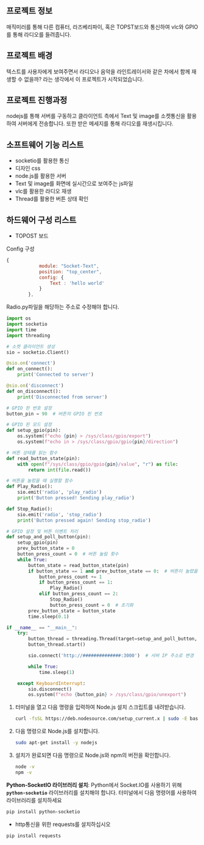 ## 프로젝트 정보

매직미러를 통해 다른 컴퓨터, 라즈베리파이, 혹은 TOPST보드와 통신하여 vlc와 GPIO를 통해 라디오를 들려줍니다.

## 프로젝트 배경

텍스트를 사용자에게 보여주면서 라디오나 음악을 라인트레이서와 같은 차에서 함께 재생할 수 없을까? 라는 생각에서 이 프로젝트가 시작되었습니다.

## 프로젝트 진행과정

nodejs를 통해 서버를 구동하고 클라이언트 측에서 Text 및 image를 소켓통신을 활용하여 서버에게 전송합니다. 또한 받은 메세지를 통해 라디오를 재생시킵니다.

## 소프트웨어 기능 리스트

- socketio를 활용한 통신
- 디자인 css
- node.js를 활용한 서버
- Text 및 image를 화면에 실시간으로 보여주는 js파일
- vlc를 활용한 라디오 재생
- Thread를 활용한 버튼 상태 확인

## 하드웨어 구성 리스트

- TOPOST 보드

Config 구성

```jsx
{
			module: "Socket-Text",
			position: "top_center",
			config: {
				Text : 'hello world'
			}
		},
```

Radio.py파일을 해당하는 주소로 수정해야 합니다.

```python
import os
import socketio
import time
import threading

# 소켓 클라이언트 생성
sio = socketio.Client()

@sio.on('connect')
def on_connect():
    print('Connected to server')

@sio.on('disconnect')
def on_disconnect():
    print('Disconnected from server')

# GPIO 핀 번호 설정
button_pin = 90  # 버튼의 GPIO 핀 번호

# GPIO 핀 모드 설정
def setup_gpio(pin):
    os.system(f"echo {pin} > /sys/class/gpio/export")
    os.system(f"echo in > /sys/class/gpio/gpio{pin}/direction")

# 버튼 상태를 읽는 함수
def read_button_state(pin):
    with open(f"/sys/class/gpio/gpio{pin}/value", "r") as file:
        return int(file.read())

# 버튼을 눌렀을 때 실행할 함수
def Play_Radio():
    sio.emit('radio', 'play_radio')
    print('Button pressed! Sending play_radio')

def Stop_Radio():
    sio.emit('radio', 'stop_radio')
    print('Button pressed again! Sending stop_radio')

# GPIO 설정 및 버튼 이벤트 처리
def setup_and_poll_button(pin):
    setup_gpio(pin)
    prev_button_state = 0
    button_press_count = 0  # 버튼 눌림 횟수
    while True:
        button_state = read_button_state(pin)
        if button_state == 1 and prev_button_state == 0:  # 버튼이 눌렸을 때
            button_press_count += 1
            if button_press_count == 1:
                Play_Radio()
            elif button_press_count == 2:
                Stop_Radio()
                button_press_count = 0  # 초기화
        prev_button_state = button_state
        time.sleep(0.1)

if __name__ == "__main__":
    try:
        button_thread = threading.Thread(target=setup_and_poll_button, args=(button_pin,))
        button_thread.start()

        sio.connect('http://##############:3000')  # 서버 IP 주소로 변경

        while True:
            time.sleep(1)

    except KeyboardInterrupt:
        sio.disconnect()
        os.system(f"echo {button_pin} > /sys/class/gpio/unexport")
```

1. 터미널을 열고 다음 명령을 입력하여 Node.js 설치 스크립트를 내려받습니다.
    
    ```bash
    curl -fsSL https://deb.nodesource.com/setup_current.x | sudo -E bash -
    ```
    
2. 다음 명령으로 Node.js를 설치합니다.
    
    ```bash
    sudo apt-get install -y nodejs
    ```
    
3. 설치가 완료되면 다음 명령으로 Node.js와 npm의 버전을 확인합니다.
    
    ```bash
    node -v
    npm -v
    ```
    

**Python-SocketIO 라이브러리 설치**:
Python에서 Socket.IO를 사용하기 위해 **`python-socketio`** 라이브러리를 설치해야 합니다. 터미널에서 다음 명령어를 사용하여 라이브러리를 설치하세요

```bash
pip install python-socketio
```

- http통신을 위한 requests를 설치하십시오

```bash
pip install requests
```
